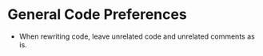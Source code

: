 # General Code Preferences

- When rewriting code, leave unrelated code and unrelated comments as is.
